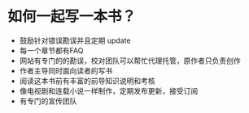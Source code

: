 # 如何一起写一本书？

- 鼓励针对错误勘误并且定期 update 
- 每一个章节都有FAQ
- 网站有专门的的勘误，校对团队可以帮忙代理托管，原作者只负责创作
- 作者主导同时面向读者的写书
- 阅读这本书前有丰富的前导知识说明和考核
- 像电视剧和连载小说一样制作，定期发布更新，接受订阅
- 有专门的宣传团队

